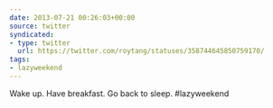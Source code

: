```yaml
---
date: 2013-07-21 00:26:03+00:00
source: twitter
syndicated:
- type: twitter
  url: https://twitter.com/roytang/statuses/358744645850759170/
tags:
- lazyweekend
---
```


Wake up. Have breakfast. Go back to sleep. #lazyweekend